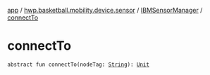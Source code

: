 [app](../../index.md) / [hwp.basketball.mobility.device.sensor](../index.md) / [IBMSensorManager](index.md) / [connectTo](.)

# connectTo

`abstract fun connectTo(nodeTag: `[`String`](https://kotlinlang.org/api/latest/jvm/stdlib/kotlin/-string/index.html)`): `[`Unit`](https://kotlinlang.org/api/latest/jvm/stdlib/kotlin/-unit/index.html)